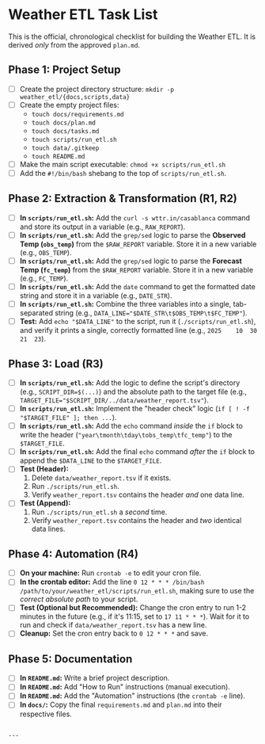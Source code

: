 # Weather ETL Task List

This is the official, chronological checklist for building the Weather ETL. It is derived *only* from the approved `plan.md`.

## Phase 1: Project Setup
- [ ] Create the project directory structure: `mkdir -p weather_etl/{docs,scripts,data}`
- [ ] Create the empty project files:
    - `touch docs/requirements.md`
    - `touch docs/plan.md`
    - `touch docs/tasks.md`
    - `touch scripts/run_etl.sh`
    - `touch data/.gitkeep`
    - `touch README.md`
- [ ] Make the main script executable: `chmod +x scripts/run_etl.sh`
- [ ] Add the `#!/bin/bash` shebang to the top of `scripts/run_etl.sh`.

## Phase 2: Extraction & Transformation (R1, R2)
- [ ] **In `scripts/run_etl.sh`:** Add the `curl -s wttr.in/casablanca` command and store its output in a variable (e.g., `RAW_REPORT`).
- [ ] **In `scripts/run_etl.sh`:** Add the `grep/sed` logic to parse the **Observed Temp (`obs_temp`)** from the `$RAW_REPORT` variable. Store it in a new variable (e.g., `OBS_TEMP`).
- [ ] **In `scripts/run_etl.sh`:** Add the `grep/sed` logic to parse the **Forecast Temp (`fc_temp`)** from the `$RAW_REPORT` variable. Store it in a new variable (e.g., `FC_TEMP`).
- [ ] **In `scripts/run_etl.sh`:** Add the `date` command to get the formatted date string and store it in a variable (e.g., `DATE_STR`).
- [ ] **In `scripts/run_etl.sh`:** Combine the three variables into a single, tab-separated string (e.g., `DATA_LINE="$DATE_STR\t$OBS_TEMP\t$FC_TEMP"`).
- [ ] **Test:** Add `echo "$DATA_LINE"` to the script, run it (`./scripts/run_etl.sh`), and verify it prints a single, correctly formatted line (e.g., `2025	10	30	21	23`).

## Phase 3: Load (R3)
- [ ] **In `scripts/run_etl.sh`:** Add the logic to define the script's directory (e.g., `SCRIPT_DIR=$(...)`) and the absolute path to the target file (e.g., `TARGET_FILE="$SCRIPT_DIR/../data/weather_report.tsv"`).
- [ ] **In `scripts/run_etl.sh`:** Implement the "header check" logic (`if [ ! -f "$TARGET_FILE" ]; then ...`).
- [ ] **In `scripts/run_etl.sh`:** Add the `echo` command *inside* the `if` block to write the header (`"year\tmonth\tday\tobs_temp\tfc_temp"`) to the `$TARGET_FILE`.
- [ ] **In `scripts/run_etl.sh`:** Add the final `echo` command *after* the `if` block to append the `$DATA_LINE` to the `$TARGET_FILE`.
- [ ] **Test (Header):**
    1.  Delete `data/weather_report.tsv` if it exists.
    2.  Run `./scripts/run_etl.sh`.
    3.  Verify `weather_report.tsv` contains the header *and* one data line.
- [ ] **Test (Append):**
    1.  Run `./scripts/run_etl.sh` a *second* time.
    2.  Verify `weather_report.tsv` contains the header and *two* identical data lines.

## Phase 4: Automation (R4)
- [ ] **On your machine:** Run `crontab -e` to edit your cron file.
- [ ] **In the crontab editor:** Add the line `0 12 * * * /bin/bash /path/to/your/weather_etl/scripts/run_etl.sh`, making sure to use the *correct absolute path* to your script.
- [ ] **Test (Optional but Recommended):** Change the cron entry to run 1-2 minutes in the future (e.g., if it's 11:15, set to `17 11 * * *`). Wait for it to run and check if `data/weather_report.tsv` has a new line.
- [ ] **Cleanup:** Set the cron entry back to `0 12 * * *` and save.

## Phase 5: Documentation
- [ ] **In `README.md`:** Write a brief project description.
- [ ] **In `README.md`:** Add "How to Run" instructions (manual execution).
- [ ] **In `README.md`:** Add the "Automation" instructions (the `crontab -e` line).
- [ ] **In `docs/`:** Copy the final `requirements.md` and `plan.md` into their respective files.
```eof

---
